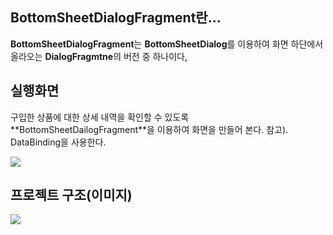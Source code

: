 ## BottomSheetDialogFragment란...

**BottomSheetDialogFragment**는 **BottomSheetDialog**를 이용하여 화면 하단에서 올라오는 **DialogFragmtne**의 버전 중 하나이다,

## 실행화면

구입한 상품에 대한 상세 내역을 확인할 수 있도록 \*\*BottomSheetDailogFragment\*\*을 이용하여 화면을 만들어 본다. 참고). DataBinding을 사용한다.

![](https://user-images.githubusercontent.com/40654227/156367384-7c77035f-21c0-4aee-848e-8738901d48cc.gif)

## 프로젝트 구조(이미지)

![](https://user-images.githubusercontent.com/40654227/156367563-86e772e0-1a20-4d00-b76d-5bb7abafec7d.png)
